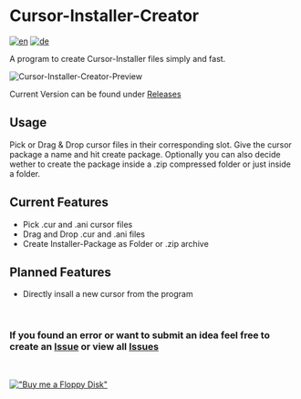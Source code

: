 # Cursor-Installer-Creator

[![en](https://img.shields.io/badge/lang-en-red.svg)](https://github.com/Der-Floh/Cursor-Installer-Creator/blob/master/README.md)
[![de](https://img.shields.io/badge/lang-de-green.svg)](https://github.com/Der-Floh/Cursor-Installer-Creator/blob/master/README.de.md)

A program to create Cursor-Installer files simply and fast.

![Cursor-Installer-Creator-Preview](https://github.com/Der-Floh/Cursor-Installer-Creator/assets/65826571/9ff00409-0fba-4b27-bf55-8861b97fe1a6)

Current Version can be found under [Releases](https://github.com/Der-Floh/Cursor-Installer-Creator/releases)

## Usage

Pick or Drag & Drop cursor files in their corresponding slot. Give the cursor package a name and hit create package. Optionally you can also decide wether to create the package inside a .zip compressed folder or just inside a folder.

## Current Features

- Pick .cur and .ani cursor files
- Drag and Drop .cur and .ani files
- Create Installer-Package as Folder or .zip archive

## Planned Features

- Directly insall a new cursor from the program

&nbsp;

### If you found an error or want to submit an idea feel free to create an [Issue](https://github.com/Der-Floh/Cursor-Installer-Creator/issues/new) or view all [Issues](https://github.com/Der-Floh/Cursor-Installer-Creator/issues)

&nbsp;

[!["Buy me a Floppy Disk"](https://www.buymeacoffee.com/assets/img/custom_images/orange_img.png)](https://www.buymeacoffee.com/der_floh)

